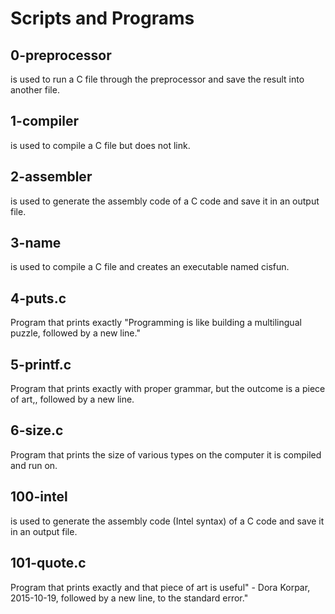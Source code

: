 # Scripts and Programs

## 0-preprocessor

is used to run a C file through the preprocessor and save the result into another file.

## 1-compiler

is used to compile a C file but does not link.

## 2-assembler

is used to generate the assembly code of a C code and save it in an output file.

## 3-name

is used to compile a C file and creates an executable named cisfun.

## 4-puts.c

Program that prints exactly "Programming is like building a multilingual puzzle, followed by a new line."

## 5-printf.c

Program that prints exactly with proper grammar, but the outcome is a piece of art,, followed by a new line.

## 6-size.c

Program that prints the size of various types on the computer it is compiled and run on.

## 100-intel

is used to generate the assembly code (Intel syntax) of a C code and save it in an output file.

## 101-quote.c

Program that prints exactly and that piece of art is useful" - Dora Korpar, 2015-10-19, followed by a new line, to the standard error."